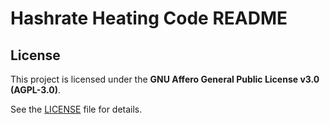 # Hashrate Heating Code README

## License

This project is licensed under the **GNU Affero General Public License v3.0 (AGPL-3.0)**.

See the [LICENSE](LICENSE) file for details.
